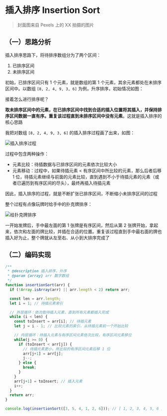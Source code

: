 # 插入排序 Insertion Sort

> 封面图来自 Pexels 上的 XX 拍摄的图片

## （一）思路分析

插入排序思路下，将待排序数组分为了两个区间：

1. 已排序区间
2. 未排序区间

初始，已排序区间只有 1 个元素，就是数组的第 1 个元素，其余元素都处在未排序区间中。以数组 `[8, 2, 4, 9, 3, 6]` 为例，升序排序，初始情况如图：

接着怎么进行排序呢？

**取未排序区间中的元素，在已排序区间中找到合适的插入位置将其插入，并保持排序区间数据一直有序。重复该过程直到未排序区间中没有元素**。这就是插入排序的核心思路

我把对数组 `[8, 2, 4, 9, 3, 6]` 的插入排序过程画了出来，如图：

![插入排序过程](https://user-images.githubusercontent.com/79783808/132354414-d758b4d4-b807-485c-839d-4cc4973c9b1d.jpg)

过程中包含两种操作：

* 元素比较：待插数据与已排序区间的元素依次比较大小
* 元素移动：过程中，如果待插元素 < 有序区间中所比较的元素，那么后者后移 1 位，待插元素继续与前面的元素比较，直到遇到不小于待插元素的元素（或者已遍历到有序区间的尽头），最终再插入待插元素

因此，插入排序的过程，就是不断扩张已排序区间，不断缩小未排序区间的过程

整个过程有点像玩牌时给手中的扑克牌排序：

![给扑克牌排序](https://user-images.githubusercontent.com/79783808/132353543-4909717d-50d3-4cbe-997c-9af0f878d864.jpeg)

一开始发牌后，手中最左面的第 1 张牌是有序区间，然后从第 2 张牌开始，拿起来，依次和左面的牌比较，并插在合适的位置。重复该过程直到手中最右面的牌也插入好为止，整个牌就从左至右、从小到大排序完成了

## （二）编码实现

```js
/**
 * @description 插入排序，升序
 * @param {array} arr 数字数组
 */
function insertionSort(arr) {
  if (!Array.isArray(arr) || arr.length < 2) return arr;

  const len = arr.length;
  let i = 1; // 待插元素索引

  // 外层循环：依次取待插入元素，直到所有元素都插入完成
  while (i < len) {
    const toInsert = arr[i]; // 待插元素
    let j = i - 1; // 比较元素的索引，从待插元素前一个开始比较

    // 内层循环：待插入元素与有序区间元素依次比较，有序区间元素移位
    while(j >= 0) {
      if (toInsert < arr[j]) {
        // 待插元素更小，所比较的有序区间元素后移 1 位
        arr[j+1] = arr[j];
        j--;
      } else {
        break;
      }
    }
    arr[j+1] = toInsert; // 插入元素
    i++;
  }
  return arr;
}

console.log(insertionSort([3, 5, 4, 1, 2, 6])); // [ 1, 2, 3, 4, 5, 6 ]
```
